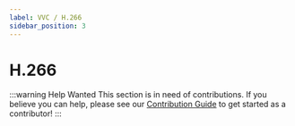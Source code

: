 ```yaml
---
label: VVC / H.266
sidebar_position: 3
---
```


# H.266

:::warning Help Wanted
This section is in need of contributions. If you believe you can help, please see our [Contribution Guide](../contribution-guide.md) to get started as a contributor!
:::